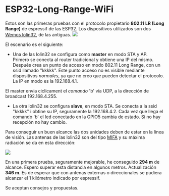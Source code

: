 # ESP32-Long-Range-WiFi

Estos son las primeras pruebas con el protocolo propietario **802.11 LR (Long Range)** de espressif de las ESP32.
Los dispositivos utilizados son dos  [Wemos lolin32](https://wiki.wemos.cc/products:lolin32:lolin32), de las antiguas.
![](https://wiki.wemos.cc/_media/products:lolin32:lolon32_v1.0.0_1_16x9.jpg)

El escenario es el siguiente: 

* Una de las lolin32 se configura como **master** en modo STA y AP. Primero se conecta al router tradicional y obtiene una IP del mismo. Después crea un punto de acceso en modo 802.11 Long Range, con un ssid llamado "kkkkk". Este punto acceso no es visible mediante dispositivos *normales*, ya que no creo que pueden detectar el protocolo. La IP en modo es la 192.168.4.1.

El master envia ciclicament el *comando* 'b' vía UDP, a la dirección de broadcast 192.168.4.255.

* La otra lolin32 se configura **slave**, en modo STA. Se conecta a la ssid "kkkkk" i obtine su IP, seguramente la 192.168.4.2.
Cada vez que llega el comando 'b' el led conectado en la GPIO5 cambia de estado. Si no hay recepción no hay cambio.

Para conseguir un buen alcance las dos unidades deben de estar en la linea de visión. Las antenas de las lolin32 son del tipo [MIFA](https://en.wikipedia.org/wiki/Inverted-F_antenna) y su máxima radiación se da en esta dirección:

![](https://encrypted-tbn0.gstatic.com/images?q=tbn:ANd9GcRC79ql3CHAhfLjbrxUMksoLZ9WpQKKgsQRn848KdDWiLN4QdE_5A)

En una primera prueba, seguramente mejorable, he conseguido **294 m** de alcance. Espero superar esta distancia en algunos metros. Actualización **346 m**.
Es de esperar que con antenas externas o direccionales se pudiera alcanzar el 1 kilómetro indicado por espressif. 

Se aceptan consejos y propuestas.
